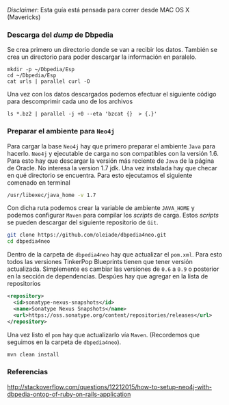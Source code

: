 *Disclaimer*: Esta guía está pensada para correr desde MAC OS X (Mavericks) 

### Descarga del *dump* de Dbpedia

Se crea primero un directorio donde se van a recibir los datos. También se crea un directorio para poder descargar la información en paralelo.

```{bash}
mkdir -p ~/Dbpedia/Esp
cd ~/Dbpedia/Esp
cat urls | parallel curl -O
```

Una vez con los datos descargados podemos efectuar el siguiente código para descomprimir cada uno de los archivos
```{bash}
ls *.bz2 | parallel -j +0 --eta 'bzcat {}  > {.}'
```

### Preparar el ambiente para `Neo4j`

Para cargar la base `Neo4j` hay que primero preparar el ambiente `Java` para hacerlo. `Neo4j` y ejecutable de carga no son compatibles con la versión 1.6. Para esto hay que descargar la versión más reciente de `Java` de la página de Oracle. No interesa la version 1.7 jdk. Una vez instalada hay que checar en qué directorio se encuentra. Para esto ejecutamos el siguiente comenado en terminal

```bash
/usr/libexec/java_home -v 1.7
```
Con dicha ruta podemos crear la variable de ambiente `JAVA_HOME` y podemos configurar `Maven` para compilar los *scripts* de carga. Estos *scripts* se pueden descargar del siguiente repositorio de `Git`.

```bash
git clone https://github.com/oleiade/dbpedia4neo.git
cd dbpedia4neo
```

Dentro de la carpeta de `dbpedia4neo` hay que actualizar el `pom.xml`. Para esto todos las versiones TinkerPop Blueprints tienen que tener versión actualizada. Simplemente es cambiar las versiones de `0.6` a `0.9` o posterior en la sección de dependencias. Despúes hay que agregar en la lista de repositorios 

```xml
<repository>
  <id>sonatype-nexus-snapshots</id>
  <name>Sonatype Nexus Snapshots</name>
  <url>https://oss.sonatype.org/content/repositories/releases</url>
</repository>
```

Una vez listo el `pom` hay que actualizarlo vía `Maven`. (Recordemos que seguimos en la carpeta de `dbpedia4neo`). 

```bash
mvn clean install
```


### Referencias

http://stackoverflow.com/questions/12212015/how-to-setup-neo4j-with-dbpedia-ontop-of-ruby-on-rails-application
